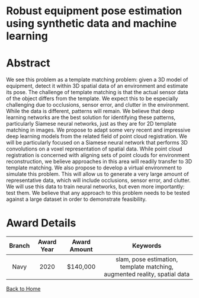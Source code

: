 
Robust equipment pose estimation using synthetic data and machine learning
==========================================================================

# Abstract


We see this problem as a template matching problem: given a 3D model of equipment, detect it within 3D spatial data of an environment and estimate its pose. The challenge of template matching is that the actual sensor data of the object differs from the template. We expect this to be especially challenging due to occlusions, sensor error, and clutter in the environment. While the data is different, patterns will remain. We believe that deep learning networks are the best solution for identifying these patterns, particularly Siamese neural networks, just as they are for 2D template matching in images. We propose to adapt some very recent and impressive deep learning models from the related field of point cloud registration. We will be particularly focused on a Siamese neural network that performs 3D convolutions on a voxel representation of spatial data. While point cloud registration is concerned with aligning sets of point clouds for environment reconstruction, we believe approaches in this area will readily transfer to 3D template matching. We also propose to develop a virtual environment to simulate this problem. This will allow us to generate a very large amount of representative data, which will include occlusions, sensor error, and clutter. We will use this data to train neural networks, but even more importantly: test them. We believe that any approach to this problem needs to be tested against a large dataset in order to demonstrate feasibility.  

# Award Details

|Branch|Award Year|Award Amount|Keywords|
| :---: | :---: | :---: | :---: |
|Navy|2020|$140,000|slam, pose estimation, template matching, augmented reality, spatial data|
  
  


[Back to Home](https://github.com/chrischow/dod_sbir_awards/Reports/JH/#2155)
